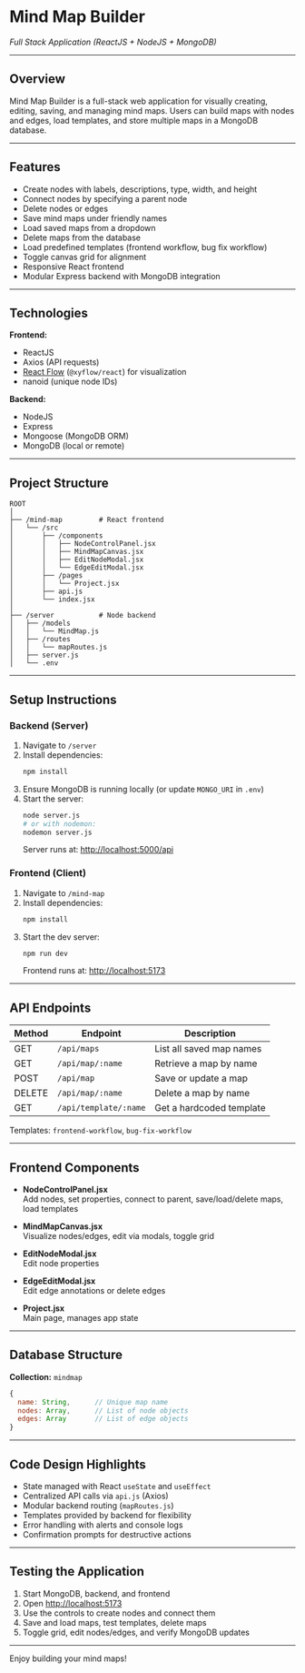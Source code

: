 # Mind Map Builder  
_Full Stack Application (ReactJS + NodeJS + MongoDB)_

---

## Overview

Mind Map Builder is a full-stack web application for visually creating, editing, saving, and managing mind maps. Users can build maps with nodes and edges, load templates, and store multiple maps in a MongoDB database.

---

## Features

- Create nodes with labels, descriptions, type, width, and height
- Connect nodes by specifying a parent node
- Delete nodes or edges
- Save mind maps under friendly names
- Load saved maps from a dropdown
- Delete maps from the database
- Load predefined templates (frontend workflow, bug fix workflow)
- Toggle canvas grid for alignment
- Responsive React frontend
- Modular Express backend with MongoDB integration

---

## Technologies

**Frontend:**
- ReactJS
- Axios (API requests)
- [React Flow](https://reactflow.dev/) (`@xyflow/react`) for visualization
- nanoid (unique node IDs)

**Backend:**
- NodeJS
- Express
- Mongoose (MongoDB ORM)
- MongoDB (local or remote)

---

## Project Structure

```
ROOT
│
├── /mind-map         # React frontend
│   └── /src
│       ├── /components
│       │   ├── NodeControlPanel.jsx
│       │   ├── MindMapCanvas.jsx
│       │   ├── EditNodeModal.jsx
│       │   └── EdgeEditModal.jsx
│       ├── /pages
│       │   └── Project.jsx
│       ├── api.js
│       └── index.jsx
│
├── /server           # Node backend
│   ├── /models
│   │   └── MindMap.js
│   ├── /routes
│   │   └── mapRoutes.js
│   ├── server.js
│   └── .env
```

---

## Setup Instructions

### Backend (Server)

1. Navigate to `/server`
2. Install dependencies:
    ```bash
    npm install
    ```
3. Ensure MongoDB is running locally (or update `MONGO_URI` in `.env`)
4. Start the server:
    ```bash
    node server.js
    # or with nodemon:
    nodemon server.js
    ```
    Server runs at: [http://localhost:5000/api](http://localhost:5000/api)

### Frontend (Client)

1. Navigate to `/mind-map`
2. Install dependencies:
    ```bash
    npm install
    ```
3. Start the dev server:
    ```bash
    npm run dev
    ```
    Frontend runs at: [http://localhost:5173](http://localhost:5173)

---

## API Endpoints

| Method | Endpoint                | Description                        |
|--------|-------------------------|------------------------------------|
| GET    | `/api/maps`             | List all saved map names           |
| GET    | `/api/map/:name`        | Retrieve a map by name             |
| POST   | `/api/map`              | Save or update a map               |
| DELETE | `/api/map/:name`        | Delete a map by name               |
| GET    | `/api/template/:name`   | Get a hardcoded template           |

Templates: `frontend-workflow`, `bug-fix-workflow`

---

## Frontend Components

- **NodeControlPanel.jsx**  
  Add nodes, set properties, connect to parent, save/load/delete maps, load templates

- **MindMapCanvas.jsx**  
  Visualize nodes/edges, edit via modals, toggle grid

- **EditNodeModal.jsx**  
  Edit node properties

- **EdgeEditModal.jsx**  
  Edit edge annotations or delete edges

- **Project.jsx**  
  Main page, manages app state

---

## Database Structure

**Collection:** `mindmap`

```js
{
  name: String,      // Unique map name
  nodes: Array,      // List of node objects
  edges: Array       // List of edge objects
}
```

---

## Code Design Highlights

- State managed with React `useState` and `useEffect`
- Centralized API calls via `api.js` (Axios)
- Modular backend routing (`mapRoutes.js`)
- Templates provided by backend for flexibility
- Error handling with alerts and console logs
- Confirmation prompts for destructive actions

---

## Testing the Application

1. Start MongoDB, backend, and frontend
2. Open [http://localhost:5173](http://localhost:5173)
3. Use the controls to create nodes and connect them
4. Save and load maps, test templates, delete maps
5. Toggle grid, edit nodes/edges, and verify MongoDB updates

---

Enjoy building your mind maps!
